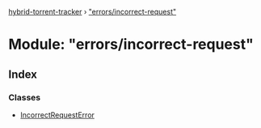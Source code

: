 [hybrid-torrent-tracker](../README.md) › ["errors/incorrect-request"](_errors_incorrect_request_.md)

# Module: "errors/incorrect-request"

## Index

### Classes

* [IncorrectRequestError](../classes/_errors_incorrect_request_.incorrectrequesterror.md)
